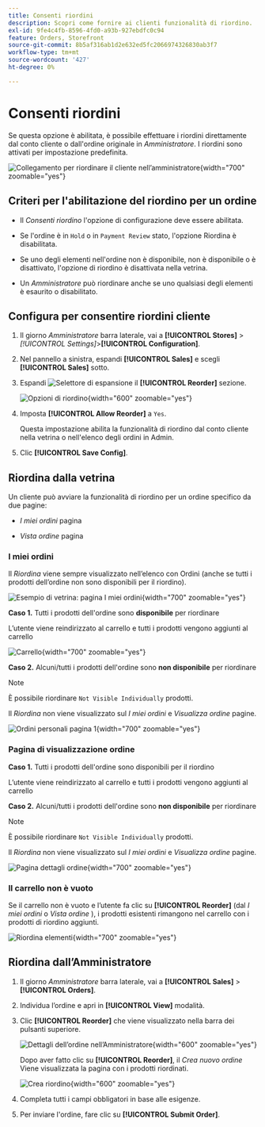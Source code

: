 ```yaml
---
title: Consenti riordini
description: Scopri come fornire ai clienti funzionalità di riordino.
exl-id: 9fe4c4fb-8596-4fd0-a93b-927ebdfc0c94
feature: Orders, Storefront
source-git-commit: 8b5af316ab1d2e632ed5fc2066974326830ab3f7
workflow-type: tm+mt
source-wordcount: '427'
ht-degree: 0%

---
```


# Consenti riordini

Se questa opzione è abilitata, è possibile effettuare i riordini direttamente dal conto cliente o dall&#39;ordine originale in _Amministratore_. I riordini sono attivati per impostazione predefinita.

![Collegamento per riordinare il cliente nell’amministratore](./assets/customer-reorder.png){width="700" zoomable="yes"}

## Criteri per l&#39;abilitazione del riordino per un ordine

- Il _Consenti riordino_ l&#39;opzione di configurazione deve essere abilitata.

- Se l&#39;ordine è in `Hold` o in `Payment Review` stato, l&#39;opzione Riordina è disabilitata.

- Se uno degli elementi nell&#39;ordine non è disponibile, non è disponibile o è disattivato, l&#39;opzione di riordino è disattivata nella vetrina.

- Un _Amministratore_ può riordinare anche se uno qualsiasi degli elementi è esaurito o disabilitato.

## Configura per consentire riordini cliente

1. Il giorno _Amministratore_ barra laterale, vai a **[!UICONTROL Stores]** > _[!UICONTROL Settings]_>**[!UICONTROL Configuration]**.

1. Nel pannello a sinistra, espandi **[!UICONTROL Sales]** e scegli **[!UICONTROL Sales]** sotto.

1. Espandi ![Selettore di espansione](../assets/icon-display-expand.png) il **[!UICONTROL Reorder]** sezione.

   ![Opzioni di riordino](../configuration-reference/sales/assets/sales-reorder.png){width="600" zoomable="yes"}

1. Imposta **[!UICONTROL Allow Reorder]** a `Yes`.

   Questa impostazione abilita la funzionalità di riordino dal conto cliente nella vetrina o nell&#39;elenco degli ordini in Admin.

1. Clic **[!UICONTROL Save Config]**.

## Riordina dalla vetrina

Un cliente può avviare la funzionalità di riordino per un ordine specifico da due pagine:

- _I miei ordini_ pagina

- _Vista ordine_ pagina

### I miei ordini

Il _Riordina_ viene sempre visualizzato nell’elenco con Ordini (anche se tutti i prodotti dell’ordine non sono disponibili per il riordino).

![Esempio di vetrina: pagina I miei ordini](./assets/my-order-page-view.png){width="700" zoomable="yes"}

**Caso 1.** Tutti i prodotti dell&#39;ordine sono **disponibile** per riordinare

L’utente viene reindirizzato al carrello e tutti i prodotti vengono aggiunti al carrello

![Carrello](./assets/shopping-cart-page.png){width="700" zoomable="yes"}

**Caso 2.** Alcuni/tutti i prodotti dell&#39;ordine sono **non disponibile** per riordinare

>[!NOTE]
>
>È possibile riordinare `Not Visible Individually` prodotti.

Il _Riordina_ non viene visualizzato sul _I miei ordini_ e _Visualizza ordine_ pagine.

![Ordini personali pagina 1](./assets/my-orders-view-page1.png){width="700" zoomable="yes"}

### Pagina di visualizzazione ordine

**Caso 1.** Tutti i prodotti dell&#39;ordine sono disponibili per il riordino

L’utente viene reindirizzato al carrello e tutti i prodotti vengono aggiunti al carrello

**Caso 2.** Alcuni/tutti i prodotti dell&#39;ordine sono **non disponibile** per riordinare

>[!NOTE]
>
>È possibile riordinare `Not Visible Individually` prodotti.

Il _Riordina_ non viene visualizzato sul _I miei ordini_ e _Visualizza ordine_ pagine.

![Pagina dettagli ordine](./assets/order-view-page.png){width="700" zoomable="yes"}

### Il carrello non è vuoto

Se il carrello non è vuoto e l’utente fa clic su **[!UICONTROL Reorder]** (dal _I miei ordini_  o _Vista ordine_ ), i prodotti esistenti rimangono nel carrello con i prodotti di riordino aggiunti.

![Riordina elementi](./assets/shopping-cart-view1.png){width="700" zoomable="yes"}

## Riordina dall’Amministratore

1. Il giorno _Amministratore_ barra laterale, vai a **[!UICONTROL Sales]** > **[!UICONTROL Orders]**.

1. Individua l’ordine e apri in **[!UICONTROL View]** modalità.

1. Clic **[!UICONTROL Reorder]** che viene visualizzato nella barra dei pulsanti superiore.

   ![Dettagli dell’ordine nell’Amministratore](./assets/order-view-admin.png){width="600" zoomable="yes"}

   Dopo aver fatto clic su **[!UICONTROL Reorder]**, il _Crea nuovo ordine_ Viene visualizzata la pagina con i prodotti riordinati.

   ![Crea riordino](./assets/create-reorder-page.png){width="600" zoomable="yes"}

1. Completa tutti i campi obbligatori in base alle esigenze.

1. Per inviare l&#39;ordine, fare clic su **[!UICONTROL Submit Order]**.
